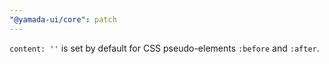 ```yaml
---
"@yamada-ui/core": patch
---
```


`content: ''` is set by default for CSS pseudo-elements `:before` and `:after`.
